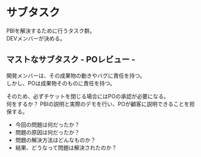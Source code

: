 # サブタスク

PBIを解決するために行うタスク群。  
DEVメンバーが決める。

## マストなサブタスク - POレビュー -

開発メンバーは、その成果物の動きやバグに責任を持つ。  
しかし、POは成果物そのものに責任を持つ。

そのため、必ずチケットを閉じる場合にはPOの承認が必要になる。  
何をするか？
PBIの説明と実際のデモを行い、POが顧客に説明できることを担保する。

- 今回の問題は何だったか？
- 問題の原因は何だったか？
- 問題の解決方法はどんなものか？
- 結果、どうなって問題は解決されたのか？

